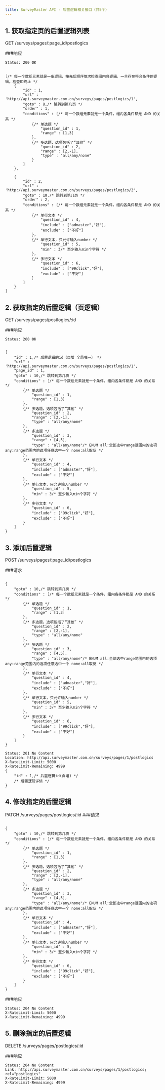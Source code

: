 ```yaml
---
title: SurveyMaster API - 后置逻辑相关接口（共5个）
---
```


<h2 id="p1">1. 获取指定页的后置逻辑列表</h2>
	GET /surveys/pages/:page_id/postlogics

###响应
<pre class="headers">
<code>Status: 200 OK
</code></pre>
<pre class="highlight">
<code class="language-javascript">
[/* 每一个数组元素就是一条逻辑，按先后顺序依次检查组内各逻辑，一旦存在符合条件的逻辑，检查即终止 */
	{
		"id" : 1,
		"url" : 'http://api.surveymaster.com.cn/surveys/pages/postlogics/1',
		"goto" : 8,/* 跳转到第几页 */
		"order" : 1,
		"conditions" : [/* 每一个数组元素就是一个条件，组内各条件都是 AND 的关系 */
			{/* 单选题 */
				"question_id" : 1,
				"range" : [1,3]
			},
			{/* 多选题，选项包括了“其他” */
				"question_id" : 2,
				"range" : [2,-1],
				"type" : "all/any/none"
			}
		]
	},

	{
		"id" : 2,
		"url" : 'http://api.surveymaster.com.cn/surveys/pages/postlogics/2',
		"goto" : 10,/* 跳转到第几页 */
		"order" : 2,
		"conditions" : [/* 每一个数组元素就是一个条件，组内各条件都是 AND 的关系 */
			{/* 单行文本 */
				"question_id" : 4,
				"include" : ["admaster","好"],
				"exclude" : ["不好"]
			},
			{/* 单行文本，只允许输入number */
				"question_id" : 5,
				"min" : 3/* 至少输入min个字符 */
			},
			{/* 多行文本 */
				"question_id" : 6,
				"include" : ["99click","好"],
				"exclude" : ["不好"]
			}
		]
	}
]
</code></pre>

<h2 id="p2">2. 获取指定的后置逻辑（页逻辑）</h2>
	GET /surveys/pages/postlogics/:id

###响应
<pre class="headers">
<code>Status: 200 OK
</code></pre>
<pre class="highlight">
<code class="language-javascript">
{
	"id" : 1,/* 后置逻辑的id（自增 全局唯一） */
	"url" : 'http://api.surveymaster.com.cn/surveys/pages/postlogics/1',
	"page_id" : 1,
	"goto" : 10,/* 跳转到第几页 */
	"conditions" : [/* 每一个数组元素就是一个条件，组内各条件都是 AND 的关系 */
		{/* 单选题 */
			"question_id" : 1,
			"range" : [1,3]
		},
		{/* 多选题，选项包括了“其他” */
			"question_id" : 2,
			"range" : [2,-1],
			"type" : "all/any/none"
		},
		{/* 多选题 */
			"question_id" : 3,
			"range" : [4,5],
			"type" : "all/any/none"/* ENUM all:全部选中range范围内的选项 any:range范围内的选项任意选中一个 none:all取反 */
		},
		{/* 单行文本 */
			"question_id" : 4,
			"include" : ["admaster","好"],
			"exclude" : ["不好"]
		},
		{/* 单行文本，只允许输入number */
			"question_id" : 5,
			"min" : 3/* 至少输入min个字符 */
		},
		{/* 多行文本 */
			"question_id" : 6,
			"include" : ["99click","好"],
			"exclude" : ["不好"]
		}
	]
}
</code></pre>

<h2 id="p3">3. 添加后置逻辑</h2>
	POST /surveys/pages/:page_id/postlogics

###请求
<pre class="highlight">
<code class="language-javascript">
{
	"goto" : 10,/* 跳转到第几页 */
	"conditions" : [/* 每一个数组元素就是一个条件，组内各条件都是 AND 的关系 */
		{/* 单选题 */
			"question_id" : 1,
			"range" : [1,3]
		},
		{/* 多选题，选项包括了“其他” */
			"question_id" : 2,
			"range" : [2,-1],
			"type" : "all/any/none"
		},
		{/* 多选题 */
			"question_id" : 3,
			"range" : [4,5],
			"type" : "all/any/none"/* ENUM all:全部选中range范围内的选项 any:range范围内的选项任意选中一个 none:all取反 */
		},
		{/* 单行文本 */
			"question_id" : 4,
			"include" : ["admaster","好"],
			"exclude" : ["不好"]
		},
		{/* 单行文本，只允许输入number */
			"question_id" : 5,
			"min" : 3/* 至少输入min个字符 */
		},
		{/* 多行文本 */
			"question_id" : 6,
			"include" : ["99click","好"],
			"exclude" : ["不好"]
		}
	]
}
</code></pre>

<pre class="headers no-response">
<code>Status: 201 No Content
Location: http://api.surveymaster.com.cn/surveys/pages/1/postlogics
X-RateLimit-Limit: 5000
X-RateLimit-Remaining: 4999
{
	"id" : 1,/* 后置逻辑id(自增) */
	/* 后置逻辑详情 */
}
</code></pre>

<h2 id="p4">4. 修改指定的后置逻辑</h2>
	PATCH /surveys/pages/postlogics/:id
###请求
<pre class="highlight">
<code class="language-javascript">
{
	"goto" : 10,/* 跳转到第几页 */
	"conditions" : [/* 每一个数组元素就是一个条件，组内各条件都是 AND 的关系 */
		{/* 单选题 */
			"question_id" : 1,
			"range" : [1,3]
		},
		{/* 多选题，选项包括了“其他” */
			"question_id" : 2,
			"range" : [2,-1],
			"type" : "all/any/none"
		},
		{/* 多选题 */
			"question_id" : 3,
			"range" : [4,5],
			"type" : "all/any/none"/* ENUM all:全部选中range范围内的选项 any:range范围内的选项任意选中一个 none:all取反 */
		},
		{/* 单行文本 */
			"question_id" : 4,
			"include" : ["admaster","好"],
			"exclude" : ["不好"]
		},
		{/* 单行文本，只允许输入number */
			"question_id" : 5,
			"min" : 3/* 至少输入min个字符 */
		},
		{/* 多行文本 */
			"question_id" : 6,
			"include" : ["99click","好"],
			"exclude" : ["不好"]
		}
	]
}
</code></pre>

###响应

<pre class="headers no-response">
<code>Status: 204 No Content
X-RateLimit-Limit: 5000
X-RateLimit-Remaining: 4999
</code></pre>

<h2 id="p5">5. 删除指定的后置逻辑</h2>
	DELETE /surveys/pages/postlogics/:id

###响应

<pre class="headers no-response">
<code>Status: 204 No Content
Link: http://api.surveymaster.com.cn/surveys/pages/1/postlogics; rel="postlogics"
X-RateLimit-Limit: 5000
X-RateLimit-Remaining: 4999
</code></pre>

